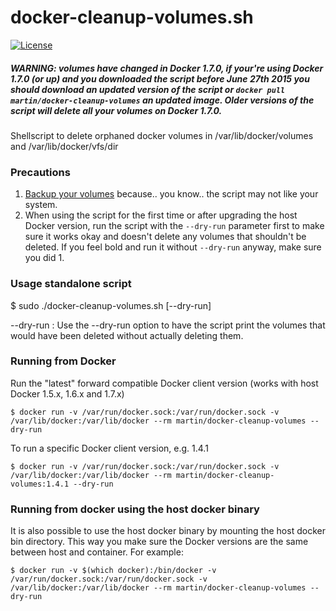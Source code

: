 docker-cleanup-volumes.sh
======================

[![License](https://img.shields.io/badge/license-MIT-blue.svg)](https://raw.githubusercontent.com/chadoe/docker-cleanup-volumes/master/LICENSE)


##### WARNING: volumes have changed in Docker 1.7.0, if your're using Docker 1.7.0 (or up) and you downloaded the script before June 27th 2015 you should download an updated version of the script or `docker pull martin/docker-cleanup-volumes` an updated image. Older versions of the script *will* delete all your volumes on Docker 1.7.0.

Shellscript to delete orphaned docker volumes in /var/lib/docker/volumes and /var/lib/docker/vfs/dir

### Precautions
1. [Backup your volumes](https://docs.docker.com/userguide/dockervolumes/#backup-restore-or-migrate-data-volumes "Docker Docs") because.. you know.. the script may not like your system.
2. When using the script for the first time or after upgrading the host Docker version, run the script with the `--dry-run` parameter first to make sure it works okay and doesn't delete any volumes that shouldn't be deleted. If you feel bold and run it without `--dry-run` anyway, make sure you did 1.

### Usage standalone script
$ sudo ./docker-cleanup-volumes.sh [--dry-run]

--dry-run : Use the --dry-run option to have the script print the volumes that would have been deleted without actually deleting them.

### Running from Docker
Run the "latest" forward compatible Docker client version (works with host Docker 1.5.x, 1.6.x and 1.7.x)
```
$ docker run -v /var/run/docker.sock:/var/run/docker.sock -v /var/lib/docker:/var/lib/docker --rm martin/docker-cleanup-volumes --dry-run
```
To run a specific Docker client version, e.g. 1.4.1
```
$ docker run -v /var/run/docker.sock:/var/run/docker.sock -v /var/lib/docker:/var/lib/docker --rm martin/docker-cleanup-volumes:1.4.1 --dry-run
```

### Running from docker using the host docker binary
It is also possible to use the host docker binary by mounting the host docker bin directory. This way you make sure the Docker versions are the same between host and container. For example:
```
$ docker run -v $(which docker):/bin/docker -v /var/run/docker.sock:/var/run/docker.sock -v /var/lib/docker:/var/lib/docker --rm martin/docker-cleanup-volumes --dry-run
```
